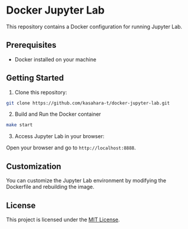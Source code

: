 # Docker Jupyter Lab

This repository contains a Docker configuration for running Jupyter Lab.

## Prerequisites

- Docker installed on your machine

## Getting Started

1. Clone this repository:

```bash
git clone https://github.com/kasahara-t/docker-jupyter-lab.git
```

2. Build and Run the Docker container

```bash
make start
```

3. Access Jupyter Lab in your browser:

Open your browser and go to `http://localhost:8888`.

## Customization

You can customize the Jupyter Lab environment by modifying the Dockerfile and rebuilding the image.

## License

This project is licensed under the [MIT License](LICENSE).